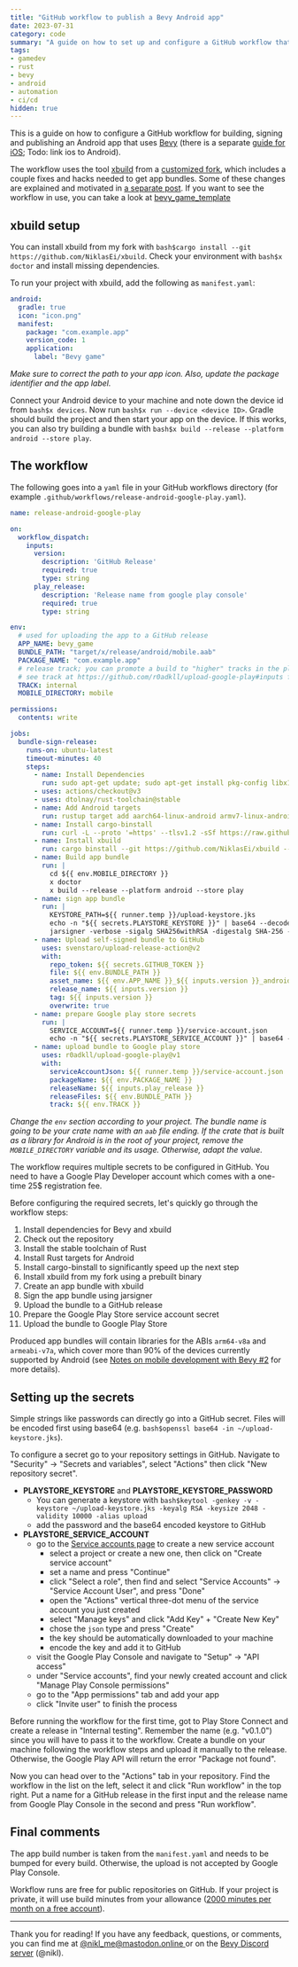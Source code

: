 ```yaml
---
title: "GitHub workflow to publish a Bevy Android app"
date: 2023-07-31
category: code
summary: "A guide on how to set up and configure a GitHub workflow that builds and publishes your Bevy Android app."
tags:
- gamedev
- rust
- bevy
- android
- automation
- ci/cd
hidden: true
---
```


This is a guide on how to configure a GitHub workflow for building, signing and publishing an Android app that uses [Bevy][bevy] (there is a separate [guide for iOS][ios-workflow]; Todo: link ios to Android).

The workflow uses the tool [xbuild][xbuild] from a [customized fork][xbuild-fork], which includes a couple fixes and hacks needed to get app bundles. Some of these changes are explained and motivated in [a separate post][note-mobile-bevy-2]. If you want to see the workflow in use, you can take a look at [bevy_game_template][bevy_game_template]

## xbuild setup

You can install xbuild from my fork with `bash$cargo install --git https://github.com/NiklasEi/xbuild`. Check your environment with `bash$x doctor` and install missing dependencies.

To run your project with xbuild, add the following as `manifest.yaml`:

```yaml
android:
  gradle: true
  icon: "icon.png"
  manifest:
    package: "com.example.app"
    version_code: 1
    application:
      label: "Bevy game"
```
*Make sure to correct the path to your app icon. Also, update the package identifier and the app label.*

Connect your Android device to your machine and note down the device id from `bash$x devices`. Now run `bash$x run --device <device ID>`. Gradle should build the project and then start your app on the device. If this works, you can also try building a bundle with `bash$x build --release --platform android --store play`.

## The workflow

The following goes into a `yaml` file in your GitHub workflows directory (for example `.github/workflows/release-android-google-play.yaml`).

```yaml
name: release-android-google-play

on:
  workflow_dispatch:
    inputs:
      version:
        description: 'GitHub Release'
        required: true
        type: string
      play_release:
        description: 'Release name from google play console'
        required: true
        type: string

env:
  # used for uploading the app to a GitHub release
  APP_NAME: bevy_game
  BUNDLE_PATH: "target/x/release/android/mobile.aab"
  PACKAGE_NAME: "com.example.app"
  # release track; you can promote a build to "higher" tracks in the play console or publish to a different track directly
  # see track at https://github.com/r0adkll/upload-google-play#inputs for more options
  TRACK: internal
  MOBILE_DIRECTORY: mobile

permissions:
  contents: write

jobs:
  bundle-sign-release:
    runs-on: ubuntu-latest
    timeout-minutes: 40
    steps:
      - name: Install Dependencies
        run: sudo apt-get update; sudo apt-get install pkg-config libx11-dev libasound2-dev libudev-dev lld llvm
      - uses: actions/checkout@v3
      - uses: dtolnay/rust-toolchain@stable
      - name: Add Android targets
        run: rustup target add aarch64-linux-android armv7-linux-androideabi
      - name: Install cargo-binstall
        run: curl -L --proto '=https' --tlsv1.2 -sSf https://raw.githubusercontent.com/cargo-bins/cargo-binstall/main/install-from-binstall-release.sh | bash
      - name: Install xbuild
        run: cargo binstall --git https://github.com/NiklasEi/xbuild --bin-dir x xbuild -y
      - name: Build app bundle
        run: |
          cd ${{ env.MOBILE_DIRECTORY }}
          x doctor
          x build --release --platform android --store play
      - name: sign app bundle
        run: |
          KEYSTORE_PATH=${{ runner.temp }}/upload-keystore.jks
          echo -n "${{ secrets.PLAYSTORE_KEYSTORE }}" | base64 --decode > $KEYSTORE_PATH
          jarsigner -verbose -sigalg SHA256withRSA -digestalg SHA-256 -keystore $KEYSTORE_PATH -storepass "${{ secrets.PLAYSTORE_KEYSTORE_PASSWORD }}" ${{ env.BUNDLE_PATH }} upload
      - name: Upload self-signed bundle to GitHub
        uses: svenstaro/upload-release-action@v2
        with:
          repo_token: ${{ secrets.GITHUB_TOKEN }}
          file: ${{ env.BUNDLE_PATH }}
          asset_name: ${{ env.APP_NAME }}_${{ inputs.version }}_android.aab
          release_name: ${{ inputs.version }}
          tag: ${{ inputs.version }}
          overwrite: true
      - name: prepare Google play store secrets
        run: |
          SERVICE_ACCOUNT=${{ runner.temp }}/service-account.json
          echo -n "${{ secrets.PLAYSTORE_SERVICE_ACCOUNT }}" | base64 --decode > $SERVICE_ACCOUNT
      - name: upload bundle to Google play store
        uses: r0adkll/upload-google-play@v1
        with:
          serviceAccountJson: ${{ runner.temp }}/service-account.json
          packageName: ${{ env.PACKAGE_NAME }}
          releaseName: ${{ inputs.play_release }}
          releaseFiles: ${{ env.BUNDLE_PATH }}
          track: ${{ env.TRACK }}
```
*Change the `env` section according to your project. The bundle name is going to be your crate name with an `aab` file ending. If the crate that is built as a library for Android is in the root of your project, remove the `MOBILE_DIRECTORY` variable and its usage. Otherwise, adapt the value.*

The workflow requires multiple secrets to be configured in GitHub. You need to have a Google Play Developer account which comes with a one-time 25$ registration fee.

Before configuring the required secrets, let's quickly go through the workflow steps:

1. Install dependencies for Bevy and xbuild
2. Check out the repository
3. Install the stable toolchain of Rust
4. Install Rust targets for Android
5. Install cargo-binstall to significantly speed up the next step
6. Install xbuild from my fork using a prebuilt binary
7. Create an app bundle with xbuild
8. Sign the app bundle using jarsigner
9. Upload the bundle to a GitHub release
10. Prepare the Google Play Store service account secret
11. Upload the bundle to Google Play Store

Produced app bundles will contain libraries for the ABIs `arm64-v8a` and `armeabi-v7a`, which cover more than 90% of the devices currently supported by Android (see [Notes on mobile development with Bevy #2][note-mobile-bevy-2-abi-support] for more details).

## Setting up the secrets

Simple strings like passwords can directly go into a GitHub secret. Files will be encoded first using base64 (e.g. `bash$openssl base64 -in ~/upload-keystore.jks`).

To configure a secret go to your repository settings in GitHub. Navigate to "Security" -> "Secrets and variables", select "Actions" then click "New repository secret".

- **PLAYSTORE_KEYSTORE** and **PLAYSTORE_KEYSTORE_PASSWORD**
  - You can generate a keystore with `bash$keytool -genkey -v -keystore ~/upload-keystore.jks -keyalg RSA -keysize 2048 -validity 10000 -alias upload`
  - add the password and the base64 encoded keystore to GitHub
- **PLAYSTORE_SERVICE_ACCOUNT**
  - go to the [Service accounts page][service-accounts] to create a new service account
    - select a project or create a new one, then click on "Create service account"
    - set a name and press "Continue"
    - click "Select a role", then find and select "Service Accounts" -> "Service Account User", and press "Done"
    - open the "Actions" vertical three-dot menu of the service account you just created
    - select "Manage keys" and click "Add Key" + "Create New Key"
    - chose the `json` type and press "Create"
    - the key should be automatically downloaded to your machine
    - encode the key and add it to GitHub
  - visit the Google Play Console and navigate to "Setup" -> "API access"
  - under "Service accounts", find your newly created account and click "Manage Play Console permissions"
  - go to the "App permissions" tab and add your app
  - click "Invite user" to finish the process



Before running the workflow for the first time, got to Play Store Connect and create a release in "Internal testing". Remember the name (e.g. "v0.1.0") since you will have to pass it to the workflow. Create a bundle on your machine following the workflow steps and upload it manually to the release. Otherwise, the Google Play API will return the error "Package not found".

Now you can head over to the "Actions" tab in your repository. Find the workflow in the list on the left, select it and click "Run workflow" in the top right. Put a name for a GitHub release in the first input and the release name from Google Play Console in the second and press "Run workflow".

## Final comments

The app build number is taken from the `manifest.yaml` and needs to be bumped for every build. Otherwise, the upload is not accepted by Google Play Console.

Workflow runs are free for public repositories on GitHub. If your project is private, it will use build minutes from your allowance ([2000 minutes per month on a free account][github-actions-free]).

---

Thank you for reading! If you have any feedback, questions, or comments, you can find me at [@nikl_me@mastodon.online ][mastodon] or on the [Bevy Discord server][bevy_discord] (@nikl).

[bevy]: https://bevyengine.org/
[mastodon]: https://mastodon.online/@nikl_me
[bevy_discord]: https://discord.gg/bevy
[ios-workflow]: https://www.nikl.me/blog/2023/github_workflow_to_publish_ios_app/
[note-mobile-bevy-2]: https://www.nikl.me/blog/2023/notes_on_mobile_development_with_bevy_2/
[note-mobile-bevy-2-abi-support]: https://www.nikl.me/blog/2023/notes_on_mobile_development_with_bevy_2#support-more-android-devices
[xbuild-fork]: https://github.com/NiklasEi/xbuild
[xbuild]: https://github.com/rust-mobile/xbuild
[bevy_game_template]: https://github.com/NiklasEi/bevy_game_template/blob/main/.github/workflows/release-android-google-play.yaml
[google-create-service-account]: https://developers.google.com/identity/protocols/oauth2/service-account#creatinganaccount
[github-actions-free]: https://github.com/pricing
[service-accounts]: https://console.developers.google.com/iam-admin/serviceaccounts
